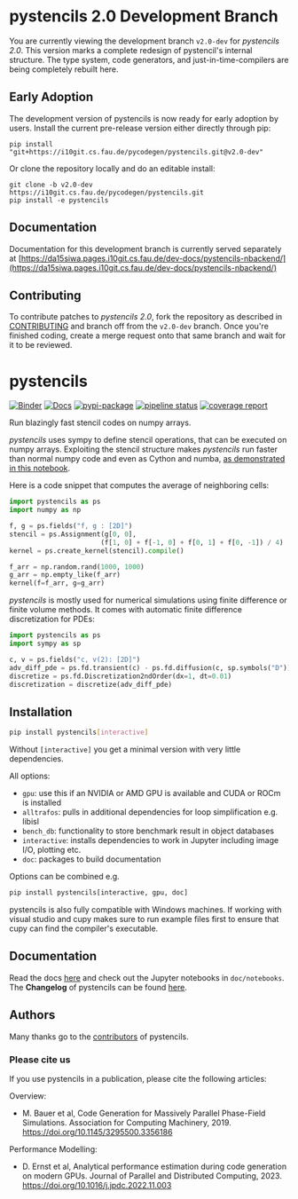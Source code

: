 # pystencils 2.0 Development Branch

You are currently viewing the development branch `v2.0-dev` for *pystencils 2.0*.
This version marks a complete redesign of pystencil's internal structure.
The type system, code generators, and just-in-time-compilers are being completely rebuilt here.

## Early Adoption

The development version of pystencils is now ready for early adoption by users.
Install the current pre-release version either directly through pip:

```
pip install "git+https://i10git.cs.fau.de/pycodegen/pystencils.git@v2.0-dev"
```

Or clone the repository locally and do an editable install:
```
git clone -b v2.0-dev https://i10git.cs.fau.de/pycodegen/pystencils.git
pip install -e pystencils
```

## Documentation

Documentation for this development branch is currently served separately at
[https://da15siwa.pages.i10git.cs.fau.de/dev-docs/pystencils-nbackend/](https://da15siwa.pages.i10git.cs.fau.de/dev-docs/pystencils-nbackend/)

## Contributing

To contribute patches to *pystencils 2.0*, fork the repository as described in [CONTRIBUTING](CONTRIBUTING.md)
and branch off from the `v2.0-dev` branch.
Once you're finished coding, create a merge request onto that same branch and wait for it to be reviewed.



pystencils
==========

[![Binder](https://mybinder.org/badge_logo.svg)](https://mybinder.org/v2/gh/mabau/pystencils/master?filepath=doc%2Fnotebooks)
[![Docs](https://img.shields.io/badge/read-the_docs-brightgreen.svg)](https://pycodegen.pages.i10git.cs.fau.de/pystencils)
[![pypi-package](https://badge.fury.io/py/pystencils.svg)](https://badge.fury.io/py/pystencils)
[![pipeline status](https://i10git.cs.fau.de/pycodegen/pystencils/badges/master/pipeline.svg)](https://i10git.cs.fau.de/pycodegen/pystencils/commits/master)
[![coverage report](https://i10git.cs.fau.de/pycodegen/pystencils/badges/master/coverage.svg)](http://pycodegen.pages.i10git.cs.fau.de/pystencils/coverage_report)

Run blazingly fast stencil codes on numpy arrays.

*pystencils* uses sympy to define stencil operations, that can be executed on numpy arrays.
Exploiting the stencil structure makes *pystencils* run faster than normal numpy code and even as Cython and numba,
[as demonstrated in this notebook](https://pycodegen.pages.i10git.cs.fau.de/pystencils/notebooks/demo_benchmark.html).


Here is a code snippet that computes the average of neighboring cells:
```python
import pystencils as ps
import numpy as np

f, g = ps.fields("f, g : [2D]")
stencil = ps.Assignment(g[0, 0],
                       (f[1, 0] + f[-1, 0] + f[0, 1] + f[0, -1]) / 4)
kernel = ps.create_kernel(stencil).compile()

f_arr = np.random.rand(1000, 1000)
g_arr = np.empty_like(f_arr)
kernel(f=f_arr, g=g_arr)
```

*pystencils* is mostly used for numerical simulations using finite difference or finite volume methods.
It comes with automatic finite difference discretization for PDEs:

```python
import pystencils as ps
import sympy as sp

c, v = ps.fields("c, v(2): [2D]")
adv_diff_pde = ps.fd.transient(c) - ps.fd.diffusion(c, sp.symbols("D")) + ps.fd.advection(c, v)
discretize = ps.fd.Discretization2ndOrder(dx=1, dt=0.01)
discretization = discretize(adv_diff_pde)
```

Installation
------------

```bash
pip install pystencils[interactive]
```

Without `[interactive]` you get a minimal version with very little dependencies.

All options:
- `gpu`: use this if an NVIDIA or AMD GPU is available and CUDA or ROCm is installed
- `alltrafos`: pulls in additional dependencies for loop simplification e.g. libisl
- `bench_db`: functionality to store benchmark result in object databases
- `interactive`: installs dependencies to work in Jupyter including image I/O, plotting etc.
- `doc`: packages to build documentation

Options can be combined e.g.
```bash
pip install pystencils[interactive, gpu, doc]
```

pystencils is also fully compatible with Windows machines. If working with visual studio and cupy makes sure to run example files first to ensure that cupy can find the compiler's executable.

Documentation
-------------

Read the docs [here](https://pycodegen.pages.i10git.cs.fau.de/pystencils) and
check out the Jupyter notebooks in `doc/notebooks`. The **Changelog** of pystencils can be found [here](https://i10git.cs.fau.de/pycodegen/pystencils/-/blob/master/CHANGELOG.md).

Authors
-------

Many thanks go to the [contributors](https://i10git.cs.fau.de/pycodegen/pystencils/-/blob/master/AUTHORS.txt) of pystencils.

### Please cite us

If you use pystencils in a publication, please cite the following articles:

Overview:
  - M. Bauer et al, Code Generation for Massively Parallel Phase-Field Simulations. Association for Computing Machinery, 2019. https://doi.org/10.1145/3295500.3356186

Performance Modelling:
  - D. Ernst et al, Analytical performance estimation during code generation on modern GPUs. Journal of Parallel and Distributed Computing, 2023. https://doi.org/10.1016/j.jpdc.2022.11.003

